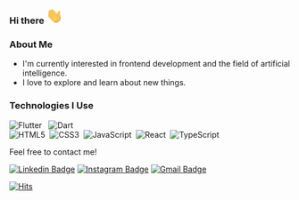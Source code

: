 ### Hi there <img src="https://raw.githubusercontent.com/ABSphreak/ABSphreak/master/gifs/Hi.gif" width="30px">

### About Me
- I'm currently interested in frontend development and the field of artificial intelligence.
- I love to explore and learn about new things.

### Technologies I Use
![Flutter](https://img.shields.io/badge/Flutter-02569B.svg?&style=flat&logo=flutter&logoColor=white) &nbsp;
![Dart](https://img.shields.io/badge/Dart-%230175C2.svg?&style=flat&logo=dart&logoColor=white) &nbsp;\
![HTML5](https://img.shields.io/badge/HTML5-E34F26.svg?&style=flat&logo=html5&logoColor=white)&nbsp;
![CSS3](https://img.shields.io/badge/CSS3-%231572B6.svg?&style=flat&logo=css3&logoColor=white)&nbsp;
![JavaScript](https://img.shields.io/badge/Javascript-F7DF1E.svg?&style=flat&logo=Javascript&logoColor=white)&nbsp;
![React](https://img.shields.io/badge/React-61DAFB.svg?&style=flat&logo=React&logoColor=white)&nbsp;
![TypeScript](https://img.shields.io/badge/Typescript-%23007ACC.svg?&style=flat&logo=typescript&logoColor=white)&nbsp;

Feel free to contact me!

[![Linkedin Badge](https://img.shields.io/badge/-LinkedIn-blue?style=flat-square&logo=Linkedin&logoColor=white&link=https://www.linkedin.com/in/jinyoung-shin/)](https://www.linkedin.com/in/jinyoung-shin/) 
[![Instagram Badge](https://img.shields.io/badge/-Instagram-dd2a7b?style=flat-square&logo=instagram&logoColor=white&link=https://www.instagram.com/jinyshin/)](https://www.instagram.com/jinyshin/) 
[![Gmail Badge](https://img.shields.io/badge/-Gmail-d14836?style=flat-square&logo=Gmail&logoColor=white&link=mailto:iwbm312@gmail.com)](mailto:iwbm312@gmail.com)

[![Hits](https://hits.seeyoufarm.com/api/count/incr/badge.svg?url=https%3A%2F%2Fgithub.com%2FJjinyshin&count_bg=%232B80FF&title_bg=%23454545&icon=&icon_color=%23E7E7E7&title=hits&edge_flat=false)](https://hits.seeyoufarm.com)
